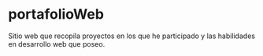 # portafolioWeb
Sitio web que recopila proyectos en los que he participado y las habilidades en desarrollo web que poseo.
